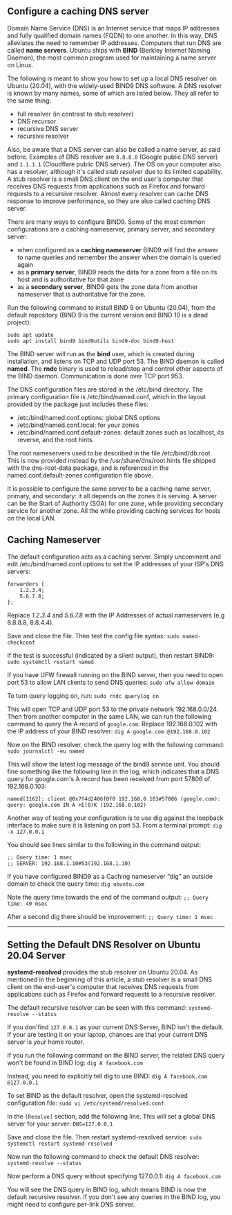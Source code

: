 ## Configure a caching DNS server

Domain Name Service (DNS) is an Internet service that maps IP addresses and fully qualified domain names (FQDN) to one another. In this way, DNS alleviates the need to remember IP addresses. Computers that run DNS are called **name servers**. Ubuntu ships with **BIND** (Berkley Internet Naming Daemon), the most common program used for maintaining a name server on Linux.

The following is meant to show you how to set up a local DNS resolver on Ubuntu (20.04), with the widely-used BIND9 DNS software. A DNS resolver is known by many names, some of which are listed below. They all refer to the same thing:

- full resolver (in contrast to stub resolver)
- DNS recursor
- recursive DNS server
- recursive resolver

Also, be aware that a DNS server can also be called a name server, as said before. Examples of DNS resolver are `8.8.8.8` (Google public DNS server) and `1.1.1.1` (Cloudflare public DNS server). The OS on your computer also has a resolver, although it's called *stub resolver* due to its limited capability. A stub resolver is a small DNS client on the end user's computer that receives DNS requests from applications such as Firefox and forward requests to a recursive resolver. Almost every resolver can cache DNS response to improve performance, so they are also called caching DNS server.

There are many ways to configure BIND9. Some of the most common configurations are a caching nameserver, primary server, and secondary server:

- when configured as a **caching nameserver** BIND9 will find the answer to name queries and remember the answer when the domain is queried again
- as a **primary server**, BIND9 reads the data for a zone from a file on its host and is authoritative for that zone
- as a **secondary server**, BIND9 gets the zone data from another nameserver that is authoritative for the zone.

Run the following command to install BIND 9 on Ubuntu (20.04), from the default repository (BIND 9 is the current version and BIND 10 is a dead project):
```
sudo apt update
sudo apt install bind9 bind9utils bind9-doc bind9-host
```

The BIND server will run as the **bind** user, which is created during installation, and listens on TCP and UDP port 53. The BIND daemon is called **named**. The **rndc** binary is used to reload/stop and control other aspects of the BIND daemon. Communication is done over TCP port 953. 

The DNS configuration files are stored in the /etc/bind directory. The primary configuration file is /etc/bind/named.conf, which in the layout provided by the package just includes these files:

- /etc/bind/named.conf.options: global DNS options
- /etc/bind/named.conf.local: for your zones
- /etc/bind/named.conf.default-zones: default zones such as localhost, its reverse, and the root hints.

The root nameservers used to be described in the file /etc/bind/db.root. This is now provided instead by the /usr/share/dns/root.hints file shipped with the dns-root-data package, and is referenced in the named.conf.default-zones configuration file above.

It is possible to configure the same server to be a caching name server, primary, and secondary: it all depends on the zones it is serving. A server can be the Start of Authority (SOA) for one zone, while providing secondary service for another zone. All the while providing caching services for hosts on the local LAN.

## Caching Nameserver

The default configuration acts as a caching server. Simply uncomment and edit /etc/bind/named.conf.options to set the IP addresses of your ISP's DNS servers:
```
forwarders {
    1.2.3.4;
    5.6.7.8;
};
```
Replace *1.2.3.4* and *5.6.7.8* with the IP Addresses of actual nameservers (e.g 8.8.8.8, 8.8.4.4).

Save and close the file. Then test the config file syntax: `sudo named-checkconf`

If the test is successful (indicated by a silent output), then restart BIND9: `sudo systemctl restart named`

If you have UFW firewall running on the BIND server, then you need to open port 53 to allow LAN clients to send DNS queries: `sudo ufw allow domain`

To turn query logging on, run: `sudo rndc querylog on`

This will open TCP and UDP port 53 to the private network 192.168.0.0/24. Then from another computer in the same LAN, we can run the following command to query the A record of `google.com`. Replace 192.168.0.102 with the IP address of your BIND resolver: `dig A google.com @192.168.0.102`

Now on the BIND resolver, check the query log with the following command: `sudo journalctl -eu named`

This will show the latest log message of the bind9 service unit. You should fine something like the following line in the log, which indicates that a DNS query for google.com's A record has been received from port 57806 of 192.168.0.103:
```
named[1162]: client @0x7f4d2406f0f0 192.168.0.103#57806 (google.com): query: google.com IN A +E(0)K (192.168.0.102)
```

Another way of testing your configuration is to use dig against the loopback interface to make sure it is listening on port 53. From a terminal prompt:
`dig -x 127.0.0.1`

You should see lines similar to the following in the command output:
```
;; Query time: 1 msec
;; SERVER: 192.168.1.10#53(192.168.1.10)
```

If you have configured BIND9 as a Caching nameserver “dig” an outside domain to check the query time: `dig ubuntu.com`

Note the query time towards the end of the command output: `;; Query time: 49 msec`

After a second dig there should be improvement: `;; Query time: 1 msec`

---

## Setting the Default DNS Resolver on Ubuntu 20.04 Server

**systemd-resolved** provides the stub resolver on Ubuntu 20.04. As mentioned in the beginning of this article, a stub resolver is a small DNS client on the end-user's computer that receives DNS requests from applications such as Firefox and forward requests to a recursive resolver.

The default recursive resolver can be seen with this command: `systemd-resolve --status`

If you don'find `127.0.0.1` as your current DNS Server, BIND isn't the default. If your are testing it on your laptop, chances are that your current DNS server is your home router. 

If you run the following command on the BIND server, the related DNS query won't be found in BIND log: `dig A facebook.com`

Instead, you need to explicitly tell dig to use BIND: `dig A facebook.com @127.0.0.1`

To set BIND as the default resolver, open the systemd-resolved configuration file: `sudo vi /etc/systemd/resolved.conf`

In the `[Resolve]` section, add the following line. This will set a global DNS server for your server: `DNS=127.0.0.1`

Save and close the file. Then restart systemd-resolved service: `sudo systemctl restart systemd-resolved`

Now run the following command to check the default DNS resolver: `systemd-resolve --status`

Now perform a DNS query without specifying 127.0.0.1: `dig A facebook.com`

You will see the DNS query in BIND log, which means BIND is now the default recursive resolver. If you don't see any queries in the BIND log, you might need to configure per-link DNS server.